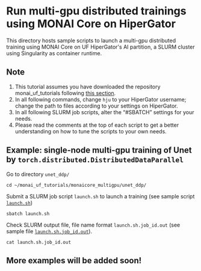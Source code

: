 # Run multi-gpu distributed trainings using MONAI Core on HiperGator
This directory hosts sample scripts to launch a multi-gpu distributed training using MONAI Core on UF HiperGator's AI partition, a SLURM cluster using Singularity as container runtime.

## **Note**
1. This tutorial assumes you have downloaded the repository monai_uf_tutorials following [this section](../README.md/#download-this-repository-on-hipergator).
2. In all following commands, change `hju` to your HiperGator username; change the path to files according to your settings on HiperGator. 
3. In all following SLURM job scripts, alter the “#SBATCH” settings for your needs.
4. Please read the comments at the top of each script to get a better understanding on how to tune the scripts to your own needs. 

## **Example: single-node multi-gpu training of Unet by** `torch.distributed.DistributedDataParallel` 
Go to directory `unet_ddp/`
```
cd ~/monai_uf_tutorials/monaicore_multigpu/unet_ddp/
```

Submit a SLURM job script `launch.sh` to launch a training (see sample script [`launch.sh`](./unet_ddp/launch.sh))
```
sbatch launch.sh
```

Check SLURM output file, file name format `launch.sh.job_id.out` (see sample file [`launch.sh.job_id.out`](./unet_ddp/launch.sh.job_id.out)).
```
cat launch.sh.job_id.out
```

## More examples will be added soon!

